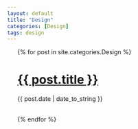 ```yaml
---
layout: default
title: "Design"
categories: [Design]
tags: design
---
```


<ul>
  {% for post in site.categories.Design %}
    <h1><a href="{{ post.url }}">{{ post.title }}</a></h1>
    <span>{{ post.date | date_to_string }}</span>
           <!-- <span> {{ post.excerpt }}</span>-->
    <br><br>
 
  {% endfor %}
</ul>


